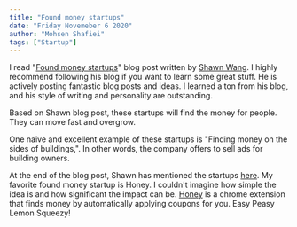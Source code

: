 ```yaml
---
title: "Found money startups"
date: "Friday Novemeber 6 2020"
author: "Mohsen Shafiei"
tags: ["Startup"]
---
```


I read "[Found money startups](https://www.swyx.io/found-money/)" blog post written by [Shawn Wang](https://www.swyx.io/). I highly recommend following his blog if you want to learn some great stuff. He is actively posting fantastic blog posts and ideas. I learned a ton from his blog, and his style of writing and personality are outstanding.

Based on Shawn blog post, these startups will find the money for people. They can move fast and overgrow.

One naive and excellent example of these startups is "Finding money on the sides of buildings,". In other words, the company offers to sell ads for building owners.

At the end of the blog post, Shawn has mentioned the startups [here](https://www.swyx.io/found-money/#examples-of-found-money-startups). My favorite found money startup is Honey. I couldn't imagine how simple the idea is and how significant the impact can be. [Honey](https://www.joinhoney.com/trending/stores) is a chrome extension that finds money by automatically applying coupons for you. Easy Peasy Lemon Squeezy!

